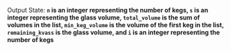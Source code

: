 Output State: **`n` is an integer representing the number of kegs, `s` is an integer representing the glass volume, `total_volume` is the sum of volumes in the list, `min_keg_volume` is the volume of the first keg in the list, `remaining_kvass` is the glass volume, and `i` is an integer representing the number of kegs**